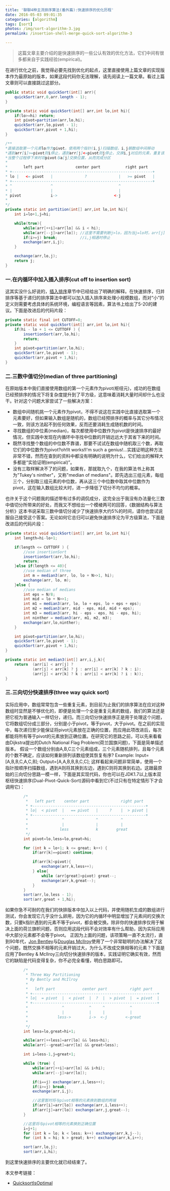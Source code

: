 ```yaml
---
title: '聊聊4种主流排序算法(番外篇):快速排序的优化历程'
date: 2016-05-03 09:01:35
categories: [algorithm]
tags: [sort]
photos: /img/sort-algorithm-3.jpg
permalink: /insertion-shell-merge-quick-sort-algorithm-3

---
```


> 这篇文章主要介绍的是快速排序的一些公认有效的优化方法，它们中间有很多都来自于实践经验(empirical)。

在进行优化之前，我觉得必要先找到优化的起点，这里直接使用上篇文章的实现版本作为最原始的版本，如果这段代码你无法理解，请先阅读上一篇文章。看过上篇文章则可以直接跳过这部分。

<!-- more -->
```java
public static void quickSort(int[] arr){
    quickSort(arr,0,arr.length - 1);
}

private static void quickSort(int[] arr,int lo,int hi){
    if(lo>=hi) return;
    int pivot=partition(arr,lo,hi);
    quickSort(arr,lo,pivot - 1);
    quickSort(arr,pivot + 1,hi);
}

/**
*直接选取第一个元素lo作为pivot，使用两个指针(i,j)扫描数组，i,j朝数组中间移动
*遇到arr[i]>=pivot则i停止，遇到arr[j]<=pivot则j停止，交换i,j对应的元素，重复该过程直到i,j相遇
*当整个过程停下来时将pivot与a[j]交换位置，从而完成分区
*
*       left part              center part           right part
* +--------------------------------------------------------------+
* lo |   <= pivot   |              ?              |   >= pivot   |
* +--------------------------------------------------------------+
* ^                 ^                             ^
* |                 |                             |
* pivot             i->                         <-j
*
*/
private static int partition(int[] arr,int lo,int hi){
    int i=lo+1,j=hi;

    while(true){
        while(arr[++i]<arr[lo] && i < hi);
        while(arr[--j]>arr[lo]); //这里不需要判断j>lo，因为当j=lo时，arr[j]>arr[lo]不可能成立
        if(i>=j) break; 		 //i,j相遇时停止
        exchange(arr,i,j);
    }

    exchange(arr,lo,j);
    return j;
}
```

### 一.在内循环中加入插入排序(cut off to insertion sort)
这其实没什么好说的，[插入排序](http://blog.staynoob.cn/post/algorithm/insertion-shell-merge-quick-sort-algorithm-1/#三-插入-Insertion-排序)章节中已经给出了明确的解释。在快速排序，归并排序等基于递归的排序算法中都可以加入插入排序来处理小规模数组，而对“小”的定义则需要考虑具体的系统环境，编程语言等因素，算法书上给出了5-20的建议。下面是改进后的代码片段：
```java
private static final int CUTOFF=8;
private static void quickSort(int[] arr,int lo,int hi){
    if(hi - lo + 1 <= CUTTOFF ) {
    	insertionSort(arr,lo,hi);
        return;
    }
    int pivot=partition(arr,lo,hi);
    quickSort(arr,lo,pivot - 1);
    quickSort(arr,pivot + 1,hi);
}
```

### 二.三数中值切分(median of three partitioning)
在原始版本中我们直接使用数组的第一个元素作为pivot(枢纽元)，成功的在数组已经预排序的情况下将复杂度提升到了平方级，这意味着消耗大量时间却什么也没干。针对这个问题大家尝试了一些解决方案：
- 数组中间随机挑一个元素作为pivot，不得不说这在实践中比直接选取第一个元素要好，但如果输入数组是随机的，数组已经预排序的概率与其它分布情况一致，则该方法起不到任何效果，反而还要消耗生成随机数的时间。
- 寻找数组的中位素(median)，每次都使用中位数作为pivot是快速排序的最好情况，但实践中发现在内循环中寻找中位数的开销远远大于其省下来的时间。
- 既然寻找整个数组的中位数不靠谱，那要不试试在数组中随机取三个数，再取它们的中位数作为pivot?oh!It works!I'm such a genius!...实践证明这种方法非常不错，然而在查到的资料中都没有明确的说明为什么，它们给出的解释大多都是“实验证明(empirical)”。
- 没有三取样解决不了的问题，如果有，那就取九个，在我的算法书上称其为"Tukey's ninther"，又称"median of medians"。即先选出三组元素，每组三个，分别取三组元素的中位数，再从这三个中位数中取其中位数作为pivot，这在输入数组比较大时，进一步降低了切分不均匀的概率。

也许关于这个问题我的描述带有过多的调侃成分，这完全出于我没有办法量化三数中值切分所带来的好处，而我又不想给出一个模棱两可的回答，《数据结构与算法分析》这本书说采取三数中值切分减少了快速排序大约5%的时间，请你也尝试说服自己接受这个答案。无论如何它总归可以避免快速排序沦为平方级算法，下面是改进后的代码片段：
```java
private static void quickSort(int[] arr,int lo,int hi){
    int length=hi-lo+1;

    if(length <= CUTTOFF ) {
    	//use insertionSort
    	insertionSort(arr,lo,hi);
        return;
    }else if(length <= 40){
    	//use median of three
    	int m = median3(arr, lo, lo + N>>1, hi);
        exchange(arr, lo, m);
    }else {
    	//use median of medians
    	int eps = N/8;
        int mid = lo + N>>1;
        int m1 = median3(arr, lo, lo + eps, lo + eps + eps);
        int m2 = median3(arr, mid - eps, mid, mid + eps);
        int m3 = median3(arr, hi - eps - eps, hi - eps, hi);
        int ninther = median3(arr, m1, m2, m3);
        exchange(arr,lo,ninther);
    }

    int pivot=partition(arr,lo,hi);
    quickSort(arr,lo,pivot - 1);
    quickSort(arr,pivot + 1,hi);
}

private static int median3(int[] arr,i,j,k){
    return  (arr[i] < arr[j] ?
            (arr[j] < arr[k] ? j : arr[i] < arr[k] ? k : i):
            (arr[j] < arr[k] ? k : arr[i] < arr[k] ? i : k));
}
```

### 三.三向切分快速排序(three way quick sort)
实际应用中，数组常常包含一些重复元素，到目前为止我们的排序算法在应对这种数组时显然是不够优化的，即便是处理一个全是重复元素的数组，我们的算法还是把它视为普通输入一样切分，递归。而三向切分快速排序正是用于处理这个问题，它将数组切分成三部分，分别是小于pivot，等于pivot，大于pivot。在之前的实现中，每次递归至少能保证将pivot元素放在正确的位置，而应用此项改进后，每次都能将所有等于pivot的元素放到正确位置。在研究它的思路之前，可以先来看看由Dijkstra提出的Dutch National Flag Problem(荷兰国旗问题)，下面是简单描述版本。
假设一个数组分别由A,B,C三个元素组成，三个元素随机排列，且每个元素的个数不确定，应该如何重新排列该数组使其恢复有序?
Example:
Input=[A,B,B,C,A,C,B];
Output=[A,A,B,B,B,C,C];
这样看起来问题非常简单，使用一个指针按顺序扫描数组，遇到A则将其换到左边，遇到C则将其换到右边。这跟最原始的三向切分思路一模一样，下面是其实现代码，你也可以在JDK1.7以上版本双枢纽快速排序(Dual-Pivot-Quick-Sort)源码中看到它(不过只有在特定情形下才会调用它)：
```java
        /*
         *   left part    center part              right part
         * +--------------------------------------------------+
         * lo|  < pivot  |   == pivot   |     ?    |  > pivot |
         * +--------------------------------------------------+
         *               ^              ^          ^
         *               |              |          |
         *              less            k        great
         */
        int pivot=lo,less=lo,great=hi;

        for (int k = lo+1; k <= great; k++) {
            if(arr[k]==pivot) continue;

            if(arr[k]<pivot){
                exchange(arr,k,less++);
            } else{
                while (arr[great]>pivot) great--;
                exchange(arr,k,great--);
            }
        }
        sort(arr,lo,less - 1);
        sort(arr,great + 1,hi);
```
如果你急不可耐的在我们的快排版本中加入以上代码，并使用随机生成的数组进行测试，你会发现它几乎没什么卵用，因为它的内循环中明显增加了元素间的交换次数，只要k指针遇到的元素不等于pivot，都会被交换。除非你的快速排序仅用于解决上面的荷兰旗帜问题，否则应用这段代码不会对效率有什么帮助，因为实际应用中大部分元素都不会等于pivot。
正因为上面的问题，该项策略一直不太流行，直到90年代，[Jon Bentley](https://en.wikipedia.org/wiki/Jon_Bentley)与[Douglas McIlroy](https://en.wikipedia.org/wiki/Douglas_McIlroy)使用了一个非常聪明的办法解决了这个问题，既然交换不相等的元素开销过大，为什么不改成交换相等的元素？下面是应用了Bentley & McIlroy三向切分快速排序的版本，实践证明它确实有效，然而它的缺陷是代码变得复杂，你不必完全看懂，明白思路即可。
```java
        /*
         * Three Way Partitioning
         * By Bently and McIlroy
         *
         *   left part            center part          right part
         * +-------------------------------------------------------+
         * lo|  = pivot  |  < pivot  |  ?  |  > pivot  |  = pivot  |
         * +-------------------------------------------------------+
         *               ^           ^     ^           ^
         *               |           |     |           |
         *             less->        i->  <-j        <-great
         *
         */
        int less=lo,great=hi+1;

        while(arr[++less]=arr[lo] && less<hi);
        while(arr[--great]=arr[lo] && great>less);

        int i=less-1,j=great+1;

        while (true) {
            while(arr[++i]<arr[lo] && i<hi);
            while(arr[--j]>arr[lo]);

            if(i==j) exchange(arr,i,less++);
            if(i>=j) break;
            exchange(arr,i,j);

            //这里暂时将与pivot相等的元素换到数组的两端
            if(arr[i]=arr[lo]) exchange(arr,i,less++);
            if(arr[j]=arr[lo]) exchange(arr,j,great--);
        }

        //这里将与pivot相等的元素换到正确位置
        i=j+1;
        for (int k = lo; k < less; k++) exchange(arr,k,j--);
        for (int k = hi; k > great; k++) exchange(arr,k,i++);

        sort(arr,lo,j);
        sort(arr,i,hi);
```
到这里快速排序的主要优化就已经结束了。

本文参考链接：
- [QuicksortIsOptimal](http://www.sorting-algorithms.com/static/QuicksortIsOptimal.pdf)